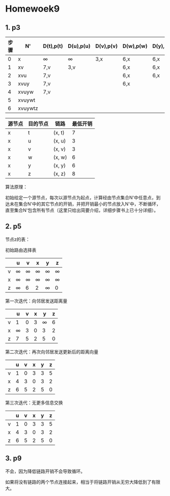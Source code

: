 # Homewoek9

## 1. p3

| 步骤 | N'      | D(t),p(t) | D(u),p(u) | D(v),p(v) | D(w),p(w) | D(y),p(y) | D(z),p(z) |
| ---- | ------- | --------- | --------- | --------- | --------- | --------- | --------- |
| 0    | x       | ∞         | ∞         | 3,x       | 6,x       | 6,x       | 8,x       |
| 1    | xv      | 7,v       | 3,v       |           | 6,x       | 6,x       | 8,x       |
| 2    | xvu     | 7,v       |           |           | 6,x       | 6,x       | 8,x       |
| 3    | xvuy    | 7,v       |           |           | 6,x       |           | 8,x       |
| 4    | xvuyw   | 7,v       |           |           |           |           | 8,x       |
| 5    | xvuywt  |           |           |           |           |           | 8,x       |
| 6    | xvuywtz |           |           |           |           |           |           |

| 源节点 | 目的节点 | 链路   | 最低开销 |
| ------ | -------- | ------ | -------- |
| x      | t        | (x, t) | 7        |
| x      | u        | (x, u) | 3        |
| x      | v        | (x, v) | 3        |
| x      | w        | (x, w) | 6        |
| x      | y        | (x, y) | 6        |
| x      | z        | (x, z) | 8        |

算法原理：

初始给定一个源节点，每次以源节点为起点，计算经由节点集合N'中任意点，到达未在集合N'中的其它节点的开销，并把开销最小的节点放入N'中，不断循环，直至集合N'包含所有节点（这里只给出简要介绍，详细步骤书上已十分详细）。

## 2. p5

节点z的表：

初始路由选择表

|      | u    | v    | x    | y    | z    |
| ---- | ---- | ---- | ---- | ---- | ---- |
| v    | ∞    | ∞    | ∞    | ∞    | ∞    |
| x    | ∞    | ∞    | ∞    | ∞    | ∞    |
| z    | ∞    | 6    | 2    | ∞    | 0    |

第一次迭代：向邻居发送距离量

|      | u    | v    | x    | y    | z    |
| ---- | ---- | ---- | ---- | ---- | ---- |
| v    | 1    | 0    | 3    | ∞    | 6    |
| x    | ∞    | 3    | 0    | 3    | 2    |
| z    | 7    | 5    | 2    | 5    | 0    |

第二次迭代：再次向邻居发送更新后的距离向量

|      | u    | v    | x    | y    | z    |
| ---- | ---- | ---- | ---- | ---- | ---- |
| v    | 1    | 0    | 3    | 3    | 5    |
| x    | 4    | 3    | 0    | 3    | 2    |
| z    | 6    | 5    | 2    | 5    | 0    |

第三次迭代：无更多信息交换

|      | u    | v    | x    | y    | z    |
| ---- | ---- | ---- | ---- | ---- | ---- |
| v    | 1    | 0    | 3    | 3    | 5    |
| x    | 4    | 3    | 0    | 3    | 2    |
| z    | 6    | 5    | 2    | 5    | 0    |

## 3. p9

不会，因为降低链路开销不会导致循环。

如果将没有链路的两个节点连接起来，相当于将链路开销从无穷大降低到了有限大。